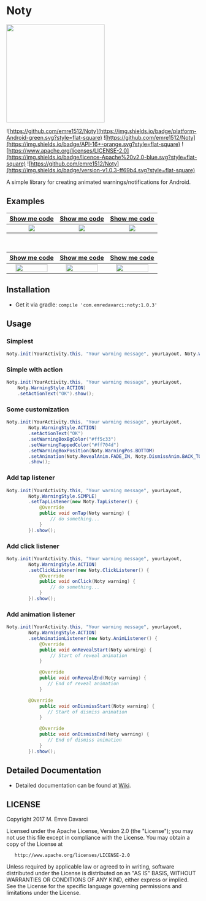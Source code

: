 # Noty

<img src="http://imgur.com/a/TqG9J" width="256" height="256">

![https://github.com/emre1512/Noty](https://img.shields.io/badge/platform-Android-green.svg?style=flat-square)
![https://github.com/emre1512/Noty](https://img.shields.io/badge/API-16+-orange.svg?style=flat-square)
![https://www.apache.org/licenses/LICENSE-2.0](https://img.shields.io/badge/licence-Apache%20v2.0-blue.svg?style=flat-square)
![https://github.com/emre1512/Noty](https://img.shields.io/badge/version-v1.0.3-ff69b4.svg?style=flat-square)

A simple library for creating animated warnings/notifications for Android.

## Examples

| [Show me code](https://github.com/emre1512/Noty/wiki/Example-1) | [Show me code](https://github.com/emre1512/Noty/wiki/Example-2) | [Show me code](https://github.com/emre1512/Noty/wiki/Example-3) |
| :-------------: |:-------------:| :-----------: |
| ![](https://media.giphy.com/media/3og0ISeKMdFB8yFgd2/giphy.gif) | ![](https://media.giphy.com/media/xUA7aP21RJInulbwHu/giphy.gif) | ![](https://media.giphy.com/media/3og0Iyzt3OMbrZq920/giphy.gif) |

<br/>

| [Show me code](https://github.com/emre1512/Noty/wiki/Example-4) | [Show me code](https://github.com/emre1512/Noty/wiki/Example-5) | [Show me code](https://github.com/emre1512/Noty/wiki/Example-6) |
| :-------------: |:-------------:| :-----------: |
| <img src="https://media.giphy.com/media/3og0IEROGpv8Y8t1GU/giphy.gif" width="85%"> | <img src="https://media.giphy.com/media/xUA7aMFBW9TTLnZELm/giphy.gif" width="85%"> | <img src="https://media.giphy.com/media/xUA7bk4Qp1eVzGohB6/giphy.gif" width="85%"> |

## Installation

- Get it via gradle: ``` compile 'com.emredavarci:noty:1.0.3' ``` 

## Usage

### Simplest

```java
Noty.init(YourActivity.this, "Your warning message", yourLayout, Noty.WarningStyle.SIMPLE).show();
```

### Simple with action

```java
Noty.init(YourActivity.this, "Your warning message", yourLayout, 
	Noty.WarningStyle.ACTION)
	.setActionText("OK").show();
```

### Some customization

```java
Noty.init(YourActivity.this, "Your warning message", yourLayout,
        Noty.WarningStyle.ACTION)
        .setActionText("OK")
        .setWarningBoxBgColor("#ff5c33")
        .setWarningTappedColor("#ff704d")
        .setWarningBoxPosition(Noty.WarningPos.BOTTOM)
        .setAnimation(Noty.RevealAnim.FADE_IN, Noty.DismissAnim.BACK_TO_BOTTOM, 400,400)
        .show();     	
```

### Add tap listener

```java
Noty.init(YourActivity.this, "Your warning message", yourLayout,
        Noty.WarningStyle.SIMPLE)
        .setTapListener(new Noty.TapListener() {
            @Override
            public void onTap(Noty warning) {
                // do something...
            }
        }).show();
```

### Add click listener

```java
Noty.init(YourActivity.this, "Your warning message", yourLayout,
        Noty.WarningStyle.ACTION)
        .setClickListener(new Noty.ClickListener() {
            @Override
            public void onClick(Noty warning) {
                // do something...
            }
        }).show();
```

### Add animation listener

```java
Noty.init(YourActivity.this, "Your warning message", yourLayout,
        Noty.WarningStyle.ACTION)
        .setAnimationListener(new Noty.AnimListener() {
            @Override
            public void onRevealStart(Noty warning) {
                // Start of reveal animation
            }

            @Override
            public void onRevealEnd(Noty warning) {
               // End of reveal animation
            }

	    @Override
            public void onDismissStart(Noty warning) {
               // Start of dismiss animation
            }

            @Override
            public void onDismissEnd(Noty warning) {
               // End of dismiss animation
            }
        }).show();
```

## Detailed Documentation

- Detailed documentation can be found at [Wiki](https://github.com/emre1512/Noty/wiki).

## LICENSE

Copyright 2017 M. Emre Davarci

   Licensed under the Apache License, Version 2.0 (the "License");
   you may not use this file except in compliance with the License.
   You may obtain a copy of the License at

       http://www.apache.org/licenses/LICENSE-2.0

   Unless required by applicable law or agreed to in writing, software
   distributed under the License is distributed on an "AS IS" BASIS,
   WITHOUT WARRANTIES OR CONDITIONS OF ANY KIND, either express or implied.
   See the License for the specific language governing permissions and
   limitations under the License.
